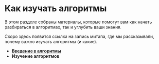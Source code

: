 # Как изучать алгоритмы

В этом разделе собраны материалы, которые помогут вам как начать разбираться в алгоритмах, так и углубить ваши знания. 

Скоро здесь появится ссылка на запись митапа, где мы рассказывали, почему важно изучать алгоритмы (и какие).

- [**Введение в алгоритмы**](/algorithms/beginners.md)
- **Изучение алгоритмов**